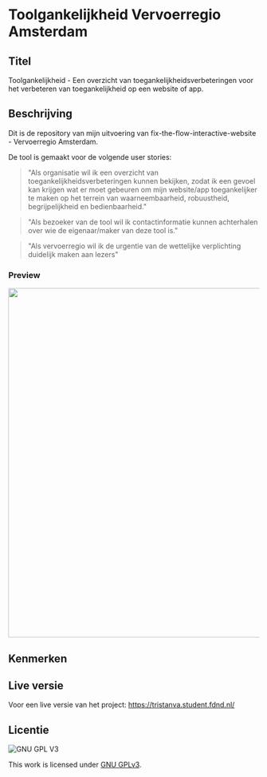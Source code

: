 # Toolgankelijkheid Vervoerregio Amsterdam

## Titel
Toolgankelijkheid - Een overzicht van toegankelijkheidsverbeteringen voor het verbeteren van toegankelijkheid op een website of app.

## Beschrijving
Dit is de repository van mijn uitvoering van fix-the-flow-interactive-website - Vervoerregio Amsterdam.

De tool is gemaakt voor de volgende user stories: 
> "Als organisatie wil ik een overzicht van toegankelijkheidsverbeteringen kunnen bekijken, zodat ik een gevoel kan krijgen wat er moet gebeuren om mijn website/app toegankelijker te maken op het terrein van waarneembaarheid, robuustheid, begrijpelijkheid en bedienbaarheid."

> "Als bezoeker van de tool wil ik contactinformatie kunnen achterhalen over wie de eigenaar/maker van deze tool is."

> "Als vervoerregio wil ik de urgentie van de wettelijke verplichting duidelijk maken aan lezers"

### Preview
<img src="https://user-images.githubusercontent.com/43402897/211406138-d0321700-9f5e-4970-8792-a123b1fc96d0.png" width=700>

## Kenmerken
<!-- Bij Kenmerken staat welke technieken zijn gebruikt en hoe. Wat is de HTML structuur? Wat zijn de belangrijkste dingen in CSS? Wat is er met Javascript gedaan en hoe? Misschien heb je een framwork of library gebruikt? -->

## Live versie
Voor een live versie van het project: https://tristanva.student.fdnd.nl/

## Licentie

![GNU GPL V3](https://www.gnu.org/graphics/gplv3-127x51.png)

This work is licensed under [GNU GPLv3](./LICENSE).
